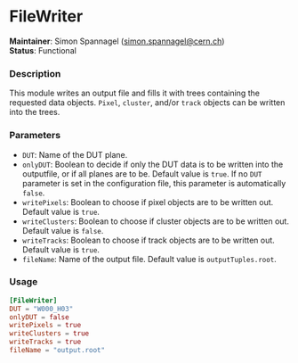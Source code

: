 # FileWriter
**Maintainer**: Simon Spannagel (<simon.spannagel@cern.ch>)   
**Status**: Functional   

### Description
This module writes an output file and fills it with trees containing the requested data objects. `Pixel`, `cluster`, and/or `track` objects can be written into the trees.

### Parameters
* `DUT`: Name of the DUT plane.
* `onlyDUT`: Boolean to decide if only the DUT data is to be written into the outputfile, or if all planes are to be. Default value is `true`. If no `DUT` parameter is set in the configuration file, this parameter is automatically `false`.
* `writePixels`: Boolean to choose if pixel objects are to be written out. Default value is `true`.
* `writeClusters`: Boolean to choose if cluster objects are to be written out. Default value is `false`.
* `writeTracks`: Boolean to choose if track objects are to be written out. Default value is `true`.
* `fileName`: Name of the output file. Default value is `outputTuples.root`.

### Usage
```toml
[FileWriter]
DUT = "W000_H03"
onlyDUT = false
writePixels = true
writeClusters = true
writeTracks = true
fileName = "output.root"
```
